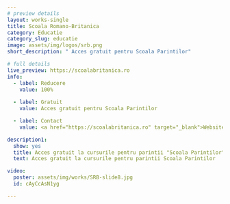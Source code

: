 ```yaml
---
# preview details
layout: works-single
title: Scoala Romano-Britanica
category: Educatie
category_slug: educatie
image: assets/img/logos/srb.png
short_description: " Acces gratuit pentru Scoala Parintilor"

# full details
live_preview: https://scoalabritanica.ro
info:
  - label: Reducere
    value: 100%
  
  - label: Gratuit
    value: Acces gratuit pentru Scoala Parintilor

  - label: Contact
    value: <a href="https://scoalabritanica.ro" target="_blank">Website</a>

description1:
  show: yes
  title: Acces gratuit la cursurile pentru parintii "Scoala Parintilor"
  text: Acces gratuit la cursurile pentru parintii Scoala Parintilor

video:
  poster: assets/img/works/SRB-slide8.jpg
  id: cAyCcAsN1yg 

---
```

